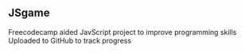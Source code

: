## JSgame
Freecodecamp aided JavScript project to improve programming skills 
Uploaded to GitHub to track progress
